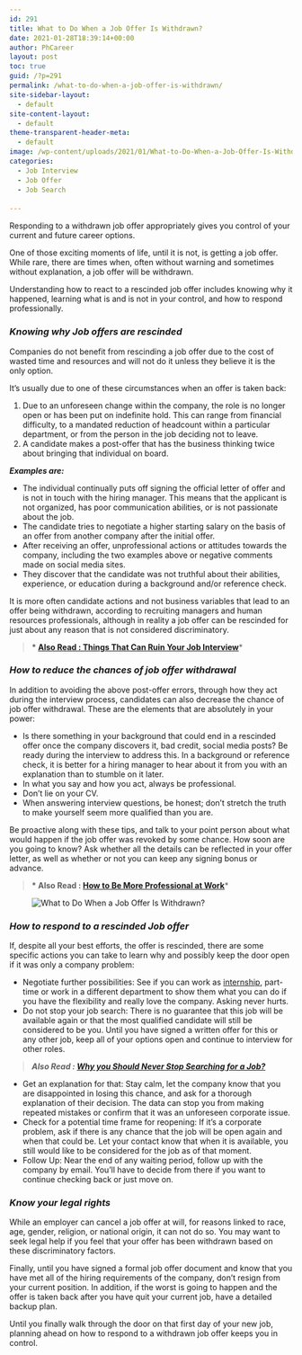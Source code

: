 ```yaml
---
id: 291
title: What to Do When a Job Offer Is Withdrawn?
date: 2021-01-28T18:39:14+00:00
author: PhCareer
layout: post
toc: true
guid: /?p=291
permalink: /what-to-do-when-a-job-offer-is-withdrawn/
site-sidebar-layout:
  - default
site-content-layout:
  - default
theme-transparent-header-meta:
  - default
image: /wp-content/uploads/2021/01/What-to-Do-When-a-Job-Offer-Is-Withdrawn.jpg
categories:
  - Job Interview
  - Job Offer
  - Job Search
 
---
```

 

Responding to a withdrawn job offer appropriately gives you control of your current and future career options.

One of those exciting moments of life, until it is not, is getting a job offer. While rare, there are times when, often without warning and sometimes without explanation, a job offer will be withdrawn.

Understanding how to react to a rescinded job offer includes knowing why it happened, learning what is and is not in your control, and how to respond professionally.

### **_Knowing why Job offers are rescinded_**

Companies do not benefit from rescinding a job offer due to the cost of wasted time and resources and will not do it unless they believe it is the only option.

It&#8217;s usually due to one of these circumstances when an offer is taken back:

  1. Due to an unforeseen change within the company, the role is no longer open or has been put on indefinite hold. This can range from financial difficulty, to a mandated reduction of headcount within a particular department, or from the person in the job deciding not to leave.
  2. A candidate makes a post-offer that has the business thinking twice about bringing that individual on board.

**_Examples are:_**

  * The individual continually puts off signing the official letter of offer and is not in touch with the hiring manager. This means that the applicant is not organized, has poor communication abilities, or is not passionate about the job.
  * The candidate tries to negotiate a higher starting salary on the basis of an offer from another company after the initial offer.
  * After receiving an offer, unprofessional actions or attitudes towards the company, including the two examples above or negative comments made on social media sites.
  * They discover that the candidate was not truthful about their abilities, experience, or education during a background and/or reference check.

It is more often candidate actions and not business variables that lead to an offer being withdrawn, according to recruiting managers and human resources professionals, although in reality a job offer can be rescinded for just about any reason that is not considered discriminatory.

<blockquote class="wp-block-quote">
  <p>
    <strong>* <a href="/things-that-can-ruin-your-job-interview/">Also Read : Things That Can Ruin Your Job Interview</a></strong>*
  </p>
</blockquote>

### **_How to reduce the chances of job offer withdrawal_**

In addition to avoiding the above post-offer errors, through how they act during the interview process, candidates can also decrease the chance of job offer withdrawal. These are the elements that are absolutely in your power:

  * Is there something in your background that could end in a rescinded offer once the company discovers it, bad credit, social media posts? Be ready during the interview to address this. In a background or reference check, it is better for a hiring manager to hear about it from you with an explanation than to stumble on it later.
  * In what you say and how you act, always be professional.
  * Don&#8217;t lie on your CV.
  * When answering interview questions, be honest; don&#8217;t stretch the truth to make yourself seem more qualified than you are.

Be proactive along with these tips, and talk to your point person about what would happen if the job offer was revoked by some chance. How soon are you going to know? Ask whether all the details can be reflected in your offer letter, as well as whether or not you can keep any signing bonus or advance.

<blockquote class="wp-block-quote">
  <p>
    <strong>* Also Read : <a href="/how-to-be-more-professional-at-work/">How to Be More Professional at Work</a></strong>*
  </p>
</blockquote>


<figure class="wp-block-image size-large">

<img loading="lazy" width="1024" height="576" src="/wp-content/uploads/2021/01/how-to-accept-a-job-offer-1024x576.jpg" alt="What to Do When a Job Offer Is Withdrawn?" class="wp-image-292" srcset="/wp-content/uploads/2021/01/how-to-accept-a-job-offer-1024x576.jpg 1024w, /wp-content/uploads/2021/01/how-to-accept-a-job-offer-300x169.jpg 300w, /wp-content/uploads/2021/01/how-to-accept-a-job-offer-768x432.jpg 768w, /wp-content/uploads/2021/01/how-to-accept-a-job-offer.jpg 1200w" sizes="(max-width: 1024px) 100vw, 1024px" /> </figure> 

### **_How to respond to a rescinded Job offer_**

If, despite all your best efforts, the offer is rescinded, there are some specific actions you can take to learn why and possibly keep the door open if it was only a company problem:

  * Negotiate further possibilities: See if you can work as [internship](/how-to-turn-your-internship-into-a-full-time-job/), part-time or work in a different department to show them what you can do if you have the flexibility and really love the company. Asking never hurts.
  * Do not stop your job search: There is no guarantee that this job will be available again or that the most qualified candidate will still be considered to be you. Until you have signed a written offer for this or any other job, keep all of your options open and continue to interview for other roles.

<blockquote class="wp-block-quote">
  <p>
    <strong><em>Also Read : <a href="/why-you-should-never-stop-searching-for-a-job/">Why you Should Never Stop Searching for a Job?</a></em></strong>
  </p>
</blockquote>

  * Get an explanation for that: Stay calm, let the company know that you are disappointed in losing this chance, and ask for a thorough explanation of their decision. The data can stop you from making repeated mistakes or confirm that it was an unforeseen corporate issue.
  * Check for a potential time frame for reopening: If it&#8217;s a corporate problem, ask if there is any chance that the job will be open again and when that could be. Let your contact know that when it is available, you still would like to be considered for the job as of that moment.
  * Follow Up: Near the end of any waiting period, follow up with the company by email. You&#8217;ll have to decide from there if you want to continue checking back or just move on.

### **_Know your legal rights_**

While an employer can cancel a job offer at will, for reasons linked to race, age, gender, religion, or national origin, it can not do so. You may want to seek legal help if you feel that your offer has been withdrawn based on these discriminatory factors.

Finally, until you have signed a formal job offer document and know that you have met all of the hiring requirements of the company, don&#8217;t resign from your current position. In addition, if the worst is going to happen and the offer is taken back after you have quit your current job, have a detailed backup plan.

Until you finally walk through the door on that first day of your new job, planning ahead on how to respond to a withdrawn job offer keeps you in control.
